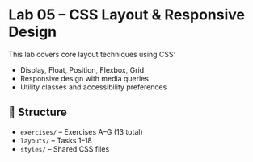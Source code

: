 # Lab 05 – CSS Layout & Responsive Design

This lab covers core layout techniques using CSS:

- Display, Float, Position, Flexbox, Grid
- Responsive design with media queries
- Utility classes and accessibility preferences

## 📁 Structure

- `exercises/` – Exercises A–G (13 total)
- `layouts/` – Tasks 1–18
- `styles/` – Shared CSS files

